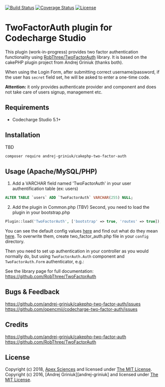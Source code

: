 [![Build Status](https://img.shields.io/travis/andrej-griniuk/cakephp-two-factor-auth/master.svg?style=flat-square)](https://travis-ci.org/andrej-griniuk/cakephp-two-factor-auth)
[![Coverage Status](https://img.shields.io/coveralls/andrej-griniuk/cakephp-two-factor-auth.svg?style=flat-square)](https://coveralls.io/r/andrej-griniuk/cakephp-two-factor-auth?branch=master)
[![License](https://img.shields.io/badge/license-MIT-blue.svg?style=flat-square)](LICENSE)

# TwoFactorAuth plugin for Codecharge Studio

This plugin (work-in-progress) provides two factor authentication functionality using [RobThree/TwoFactorAuth](https://github.com/RobThree/TwoFactorAuth) library. It is based on the cakePHP plugin project from Andrej Griniuk (thanks both).

When using the Login Form, after submitting correct username/password, if the user has `secret` field set, he will be asked to enter a one-time code.

**Attention:** it only provides authenticate provider and component and does not take care of users signup, management etc.

## Requirements

- Codecharge Studio 5.1+ 

## Installation

TBD

```bash
composer require andrej-griniuk/cakephp-two-factor-auth
```

## Usage (Apache/MySQL/PHP)

1. Add a VARCHAR field named 'TwoFactorAuth' in your user authentification table (ex: users)
```sql
ALTER TABLE `users` ADD `TwoFactorAuth` VARCHAR(255) NULL;
```
2. Add the plugin in Common.php (TBV)
Second, you need to load the plugin in your bootstrap.php

```php
Plugin::load('TwoFactorAuth', ['bootstrap' => true, 'routes' => true]);
```

You can see the default config values [here](https://github.com/andrej-griniuk/cakephp-two-factor-auth/blob/master/config/two_factor_auth.php) and find out what do they mean [here](https://github.com/RobThree/TwoFactorAuth#usage). To overwrite them, create two_factor_auth.php file in your `config` directory.

Then you need to set up authentication in your controller as you would normally do, but using `TwoFactorAuth.Auth` component and `TwoFactorAuth.Form` authenticator, e.g.:

See the library page for full documentation: https://github.com/RobThree/TwoFactorAuth

## Bugs & Feedback

https://github.com/andrej-griniuk/cakephp-two-factor-auth/issues
https://github.com/opencmii/codecharge-two-factor-auth/issues


## Credits
https://github.com/andrej-griniuk/cakephp-two-factor-auth
https://github.com/RobThree/TwoFactorAuth

## License

Copyright (c) 2018, [Apex Sciences][opencmii] and licensed under [The MIT License][mit].
Copyright (c) 2016, [Andrej Griniuk][andrej-griniuk] and licensed under [The MIT License][mit].

[composer]:http://getcomposer.org
[mit]:http://www.opensource.org/licenses/mit-license.php
[opencmii]:https://github.com/opencmii
